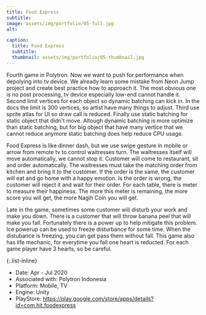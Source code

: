 ```yaml
---
title: Food Express
subtitle: 
image: assets/img/portfolio/05-full.jpg
alt: 

caption:
  title: Food Express
  subtitle: 
  thumbnail: assets/img/portfolio/05-thumbnail.jpg
---
```


Fourth game in Polytron. Now we want to push for performance when depolying into tv device. We already learn some mistake from Neon Jump project and create best practice how to approach it. The most obvious one is no post processing, tv device especially low-end cannot handle it. Second limit vertices for each object so dynamic batching can kick in. In the docs the limit is 300 vertices, so artist have many things to adjust. Third use sprite atlas for UI so draw call is reduced. Finally use static batching for static object that didn't move. Altough dynamic batching is more optimize than static batching, but for big object that have many vertice that we cannot reduce anymore static batching does help reduce CPU usage.

Food Express is like dinner dash, but we use swipe gesture in mobile or arrow from remote tv to control waitresses turn. The waitresses itself will move automatically, we cannot stop it. Customer will come to restaurant, sit and order automatically. The waitresses must take the matching order from kitchen and bring it to the customer. If the order is the same, the customer will eat and go home with a happy emotion. Is the order is wrong, the customer will reject it and wait for their order. For each table, there is meter to measure their happiness. The more this meter is remaining, the more score you will get, the more Nagih Coin you will get. 

Late in the game, sometimes some customer will disturb your work and make you down. There is a customer that will throw banana peel that will make you fall. Fortunately there is a power up to help mitigate this problem. Ice powerup can be used to freeze disturbance for some time. When the distubance is freezing, you can get pass them without fall. This game also has life mechanic, for everytime you fall one heart is reducted. For each game player have 3 hearts, so be careful. 


{:.list-inline}

- Date: Apr - Jul 2020
- Associated with: Polytron Indonesia
- Platform: Mobile, TV
- Engine: Unity
- PlayStore: https://play.google.com/store/apps/details?id=com.hit.foodexpress
